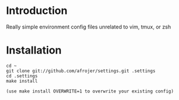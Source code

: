 Introduction
=============

Really simple environment config files unrelated to vim, tmux, or zsh


Installation
=============

    cd ~
    git clone git://github.com/afrojer/settings.git .settings
    cd .settings
    make install

    (use make install OVERWRITE=1 to overwrite your existing config)
